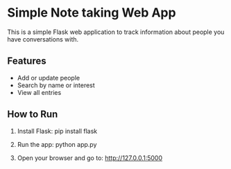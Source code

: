 # Simple Note taking Web App

This is a simple Flask web application to track information about people you have conversations with.

## Features
- Add or update people
- Search by name or interest
- View all entries

## How to Run

1. Install Flask:
   pip install flask

2. Run the app:
   python app.py

3. Open your browser and go to:
   http://127.0.0.1:5000
